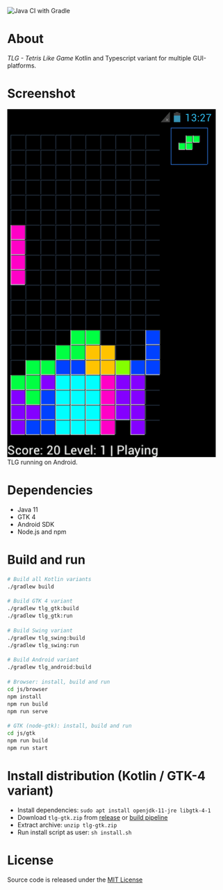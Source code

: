 ![Java CI with Gradle](https://github.com/bailuk/TLG/workflows/Java%20CI%20with%20Gradle/badge.svg)
# About
*TLG - Tetris Like Game* Kotlin and Typescript variant for multiple GUI-platforms.
    
# Screenshot
![TLG running on Android](screenshot.png)  
TLG running on Android.


# Dependencies
- Java 11
- GTK 4
- Android SDK
- Node.js and npm

# Build and run
```bash
# Build all Kotlin variants
./gradlew build

# Build GTK 4 variant
./gradlew tlg_gtk:build
./gradlew tlg_gtk:run

# Build Swing variant
./gradlew tlg_swing:build
./gradlew tlg_swing:run

# Build Android variant
./gradlew tlg_android:build

# Browser: install, build and run
cd js/browser
npm install
npm run build
npm run serve

# GTK (node-gtk): install, build and run
cd js/gtk
npm run build
npm run start
```

# Install distribution (Kotlin / GTK-4 variant)
- Install dependencies: `sudo apt install openjdk-11-jre libgtk-4-1`
- Download `tlg-gtk.zip` from [release](https://github.com/bailuk/TLG/releases) or [build pipeline](https://github.com/bailuk/TLG/actions)
- Extract archive: `unzip tlg-gtk.zip`
- Run install script as user: `sh install.sh`

# License
Source code is released under the [MIT License](https://en.wikipedia.org/wiki/MIT_License)
